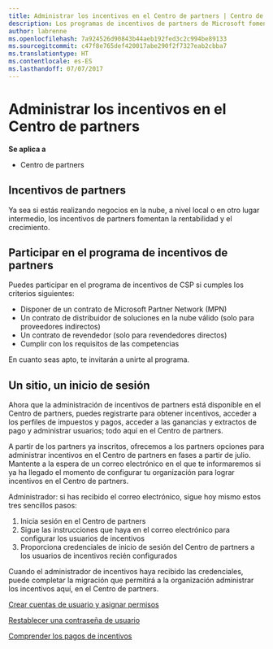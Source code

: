 ```yaml
---
title: Administrar los incentivos en el Centro de partners | Centro de partners
description: Los programas de incentivos de partners de Microsoft fomentan la rentabilidad y el crecimiento
author: labrenne
ms.openlocfilehash: 7a924526d90843b44aeb192fed3c2c994be89133
ms.sourcegitcommit: c47f8e765def420017abe290f2f7327eab2cbba7
ms.translationtype: HT
ms.contentlocale: es-ES
ms.lasthandoff: 07/07/2017
---
```

# <a name="manage-your-incentives-in-partner-center"></a>Administrar los incentivos en el Centro de partners 

**Se aplica a**

-  Centro de partners

## <a name="partner-incentives"></a>Incentivos de partners 

Ya sea si estás realizando negocios en la nube, a nivel local o en otro lugar intermedio, los incentivos de partners fomentan la rentabilidad y el crecimiento.

## <a name="qualify-for-the-partner-incentives-program"></a>Participar en el programa de incentivos de partners

Puedes participar en el programa de incentivos de CSP si cumples los criterios siguientes:

-   Disponer de un contrato de Microsoft Partner Network (MPN) 
-   Un contrato de distribuidor de soluciones en la nube válido (solo para proveedores indirectos)
-   Un contrato de revendedor (solo para revendedores directos)
-   Cumplir con los requisitos de las competencias

En cuanto seas apto, te invitarán a unirte al programa.

## <a name="one-site-one-sign-in"></a>Un sitio, un inicio de sesión

Ahora que la administración de incentivos de partners está disponible en el Centro de partners, puedes registrarte para obtener incentivos, acceder a los perfiles de impuestos y pagos, acceder a las ganancias y extractos de pago y administrar usuarios; todo aquí en el Centro de partners. 

A partir de los partners ya inscritos, ofrecemos a los partners opciones para administrar incentivos en el Centro de partners en fases a partir de julio. Mantente a la espera de un correo electrónico en el que te informaremos si ya ha llegado el momento de configurar tu organización para lograr incentivos en el Centro de partners. 

Administrador: si has recibido el correo electrónico, sigue hoy mismo estos tres sencillos pasos:

1.  Inicia sesión en el Centro de partners 
2.  Sigue las instrucciones que haya en el correo electrónico para configurar los usuarios de incentivos 
3.  Proporciona credenciales de inicio de sesión del Centro de partners a los usuarios de incentivos recién configurados

Cuando el administrador de incentivos haya recibido las credenciales, puede completar la migración que permitirá a la organización administrar los incentivos aquí, en el Centro de partners.


[Crear cuentas de usuario y asignar permisos](create-user-accounts-and-set-permissions.md)

[Restablecer una contraseña de usuario](reset-a-user-password.md)

[Comprender los pagos de incentivos](understand-incentive-payouts.md)

